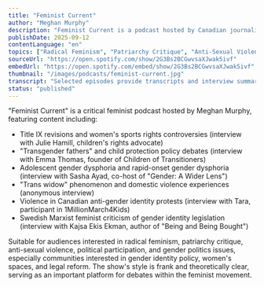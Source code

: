 ```yaml
---
title: "Feminist Current"
author: "Meghan Murphy"
description: "Feminist Current is a podcast hosted by Canadian journalist Meghan Murphy, focusing on controversial issues within the feminist movement, particularly debates around gender identity, women's spaces, and legal policy. The show approaches from a critical feminist stance, emphasizing women's rights based on biological sex, covering content including Title IX revisions, transgender policy, domestic violence, pornography criticism, and internal left-wing controversies. With a frank and clear-positioned style, it represents an important voice in gender politics debates. Spotify rating of 4.5 (217 reviews), with broad influence among critical feminist podcasts."
publishDate: 2025-09-12
contentLanguage: "en"
topics: ["Radical Feminism", "Patriarchy Critique", "Anti-Sexual Violence", "Political Participation", "Gender Politics"]
sourceUrl: "https://open.spotify.com/show/2G3Bs2BCGwvsaXJwak5ivf"
embedUrl: "https://open.spotify.com/embed/show/2G3Bs2BCGwvsaXJwak5ivf"
thumbnail: "/images/podcasts/feminist-current.jpg"
transcript: "Selected episodes provide transcripts and interview summaries, see feministcurrent.com or Substack"
status: "published"
---
```


"Feminist Current" is a critical feminist podcast hosted by Meghan Murphy, featuring content including:

- Title IX revisions and women's sports rights controversies (interview with Julie Hamill, children's rights advocate)
- "Transgender fathers" and child protection policy debates (interview with Emma Thomas, founder of Children of Transitioners)
- Adolescent gender dysphoria and rapid-onset gender dysphoria (interview with Sasha Ayad, co-host of "Gender: A Wider Lens")
- "Trans widow" phenomenon and domestic violence experiences (anonymous interview)
- Violence in Canadian anti-gender identity protests (interview with Tara, participant in 1MillionMarch4Kids)
- Swedish Marxist feminist criticism of gender identity legislation (interview with Kajsa Ekis Ekman, author of "Being and Being Bought")

Suitable for audiences interested in radical feminism, patriarchy critique, anti-sexual violence, political participation, and gender politics issues, especially communities interested in gender identity policy, women's spaces, and legal reform. The show's style is frank and theoretically clear, serving as an important platform for debates within the feminist movement.